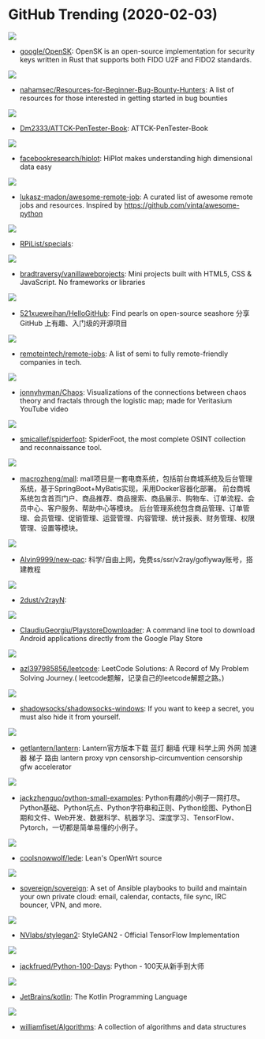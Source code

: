 # GitHub Trending (2020-02-03)

![](https://img.shields.io/badge/Rust-New%20271-green?style=flat-square&logo=appveyor)
- [google/OpenSK](https://github.com/google/OpenSK): OpenSK is an open-source implementation for security keys written in Rust that supports both FIDO U2F and FIDO2 standards.

![](https://img.shields.io/badge/none-New%2054-green?style=flat-square&logo=appveyor)
- [nahamsec/Resources-for-Beginner-Bug-Bounty-Hunters](https://github.com/nahamsec/Resources-for-Beginner-Bug-Bounty-Hunters): A list of resources for those interested in getting started in bug bounties

![](https://img.shields.io/badge/none-New%20131-green?style=flat-square&logo=appveyor)
- [Dm2333/ATTCK-PenTester-Book](https://github.com/Dm2333/ATTCK-PenTester-Book): ATTCK-PenTester-Book

![](https://img.shields.io/badge/TypeScript-New%20124-green?style=flat-square&logo=appveyor)
- [facebookresearch/hiplot](https://github.com/facebookresearch/hiplot): HiPlot makes understanding high dimensional data easy

![](https://img.shields.io/badge/none-New%20185-green?style=flat-square&logo=appveyor)
- [lukasz-madon/awesome-remote-job](https://github.com/lukasz-madon/awesome-remote-job): A curated list of awesome remote jobs and resources. Inspired by https://github.com/vinta/awesome-python

![](https://img.shields.io/badge/none-New%2013-green?style=flat-square&logo=appveyor)
- [RPiList/specials](https://github.com/RPiList/specials): 

![](https://img.shields.io/badge/JavaScript-New%20194-green?style=flat-square&logo=appveyor)
- [bradtraversy/vanillawebprojects](https://github.com/bradtraversy/vanillawebprojects): Mini projects built with HTML5, CSS & JavaScript. No frameworks or libraries

![](https://img.shields.io/badge/Python-New%20131-green?style=flat-square&logo=appveyor)
- [521xueweihan/HelloGitHub](https://github.com/521xueweihan/HelloGitHub): Find pearls on open-source seashore 分享 GitHub 上有趣、入门级的开源项目

![](https://img.shields.io/badge/JavaScript-New%20177-green?style=flat-square&logo=appveyor)
- [remoteintech/remote-jobs](https://github.com/remoteintech/remote-jobs): A list of semi to fully remote-friendly companies in tech.

![](https://img.shields.io/badge/Python-New%20133-green?style=flat-square&logo=appveyor)
- [jonnyhyman/Chaos](https://github.com/jonnyhyman/Chaos): Visualizations of the connections between chaos theory and fractals through the logistic map; made for Veritasium YouTube video

![](https://img.shields.io/badge/Python-New%20215-green?style=flat-square&logo=appveyor)
- [smicallef/spiderfoot](https://github.com/smicallef/spiderfoot): SpiderFoot, the most complete OSINT collection and reconnaissance tool.

![](https://img.shields.io/badge/Java-New%2035-green?style=flat-square&logo=appveyor)
- [macrozheng/mall](https://github.com/macrozheng/mall): mall项目是一套电商系统，包括前台商城系统及后台管理系统，基于SpringBoot+MyBatis实现，采用Docker容器化部署。 前台商城系统包含首页门户、商品推荐、商品搜索、商品展示、购物车、订单流程、会员中心、客户服务、帮助中心等模块。 后台管理系统包含商品管理、订单管理、会员管理、促销管理、运营管理、内容管理、统计报表、财务管理、权限管理、设置等模块。

![](https://img.shields.io/badge/none-New%2070-green?style=flat-square&logo=appveyor)
- [Alvin9999/new-pac](https://github.com/Alvin9999/new-pac): 科学/自由上网，免费ss/ssr/v2ray/goflyway账号，搭建教程

![](https://img.shields.io/badge/C%23-New%2074-green?style=flat-square&logo=appveyor)
- [2dust/v2rayN](https://github.com/2dust/v2rayN): 

![](https://img.shields.io/badge/Python-New%2027-green?style=flat-square&logo=appveyor)
- [ClaudiuGeorgiu/PlaystoreDownloader](https://github.com/ClaudiuGeorgiu/PlaystoreDownloader): A command line tool to download Android applications directly from the Google Play Store

![](https://img.shields.io/badge/JavaScript-New%2070-green?style=flat-square&logo=appveyor)
- [azl397985856/leetcode](https://github.com/azl397985856/leetcode): LeetCode Solutions: A Record of My Problem Solving Journey.( leetcode题解，记录自己的leetcode解题之路。)

![](https://img.shields.io/badge/C%23-New%2056-green?style=flat-square&logo=appveyor)
- [shadowsocks/shadowsocks-windows](https://github.com/shadowsocks/shadowsocks-windows): If you want to keep a secret, you must also hide it from yourself.

![](https://img.shields.io/badge/Go-New%2032-green?style=flat-square&logo=appveyor)
- [getlantern/lantern](https://github.com/getlantern/lantern): Lantern官方版本下载 蓝灯 翻墙 代理 科学上网 外网 加速器 梯子 路由 lantern proxy vpn censorship-circumvention censorship gfw accelerator

![](https://img.shields.io/badge/Python-New%2039-green?style=flat-square&logo=appveyor)
- [jackzhenguo/python-small-examples](https://github.com/jackzhenguo/python-small-examples): Python有趣的小例子一网打尽。Python基础、Python坑点、Python字符串和正则、Python绘图、Python日期和文件、Web开发、数据科学、机器学习、深度学习、TensorFlow、Pytorch，一切都是简单易懂的小例子。

![](https://img.shields.io/badge/C-New%2034-green?style=flat-square&logo=appveyor)
- [coolsnowwolf/lede](https://github.com/coolsnowwolf/lede): Lean's OpenWrt source

![](https://img.shields.io/badge/Python-New%20211-green?style=flat-square&logo=appveyor)
- [sovereign/sovereign](https://github.com/sovereign/sovereign): A set of Ansible playbooks to build and maintain your own private cloud: email, calendar, contacts, file sync, IRC bouncer, VPN, and more.

![](https://img.shields.io/badge/Python-New%20117-green?style=flat-square&logo=appveyor)
- [NVlabs/stylegan2](https://github.com/NVlabs/stylegan2): StyleGAN2 - Official TensorFlow Implementation

![](https://img.shields.io/badge/Jupyter%20Notebook-New%2089-green?style=flat-square&logo=appveyor)
- [jackfrued/Python-100-Days](https://github.com/jackfrued/Python-100-Days): Python - 100天从新手到大师

![](https://img.shields.io/badge/Kotlin-New%2022-green?style=flat-square&logo=appveyor)
- [JetBrains/kotlin](https://github.com/JetBrains/kotlin): The Kotlin Programming Language

![](https://img.shields.io/badge/Java-New%2050-green?style=flat-square&logo=appveyor)
- [williamfiset/Algorithms](https://github.com/williamfiset/Algorithms): A collection of algorithms and data structures

